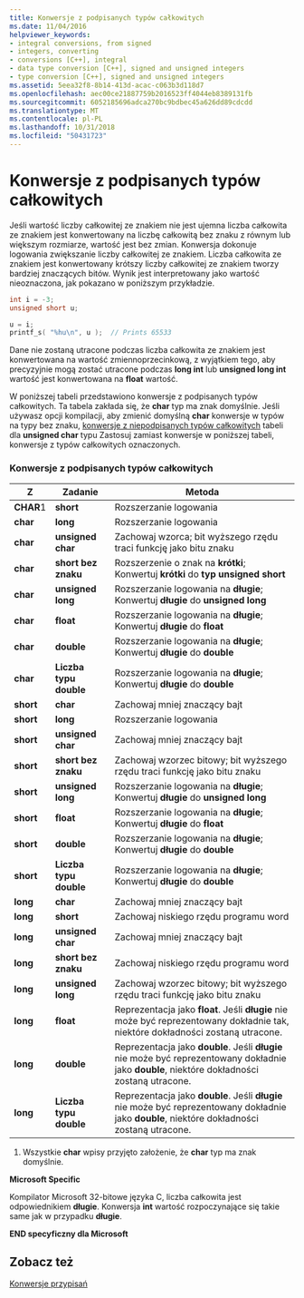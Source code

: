 ```yaml
---
title: Konwersje z podpisanych typów całkowitych
ms.date: 11/04/2016
helpviewer_keywords:
- integral conversions, from signed
- integers, converting
- conversions [C++], integral
- data type conversion [C++], signed and unsigned integers
- type conversion [C++], signed and unsigned integers
ms.assetid: 5eea32f8-8b14-413d-acac-c063b3d118d7
ms.openlocfilehash: aec00ce21887759b2016523ff4044eb8389131fb
ms.sourcegitcommit: 6052185696adca270bc9bdbec45a626dd89cdcdd
ms.translationtype: MT
ms.contentlocale: pl-PL
ms.lasthandoff: 10/31/2018
ms.locfileid: "50431723"
---
```

# <a name="conversions-from-signed-integral-types"></a>Konwersje z podpisanych typów całkowitych

Jeśli wartość liczby całkowitej ze znakiem nie jest ujemna liczba całkowita ze znakiem jest konwertowany na liczbę całkowitą bez znaku z równym lub większym rozmiarze, wartość jest bez zmian. Konwersja dokonuje logowania zwiększanie liczby całkowitej ze znakiem. Liczba całkowita ze znakiem jest konwertowany krótszy liczby całkowitej ze znakiem tworzy bardziej znaczących bitów. Wynik jest interpretowany jako wartość nieoznaczona, jak pokazano w poniższym przykładzie.

```C
int i = -3;
unsigned short u;

u = i;
printf_s( "%hu\n", u );  // Prints 65533
```

Dane nie zostaną utracone podczas liczba całkowita ze znakiem jest konwertowana na wartość zmiennoprzecinkową, z wyjątkiem tego, aby precyzyjnie mogą zostać utracone podczas **long int** lub **unsigned long int** wartość jest konwertowana na **float** wartość.

W poniższej tabeli przedstawiono konwersje z podpisanych typów całkowitych. Ta tabela zakłada się, że **char** typ ma znak domyślnie. Jeśli używasz opcji kompilacji, aby zmienić domyślną **char** konwersje w typów na typy bez znaku, [konwersje z niepodpisanych typów całkowitych](../c-language/conversions-from-unsigned-integral-types.md) tabeli dla **unsigned char**  typu Zastosuj zamiast konwersje w poniższej tabeli, konwersje z typów całkowitych oznaczonych.

### <a name="conversions-from-signed-integral-types"></a>Konwersje z podpisanych typów całkowitych

|Z|Zadanie|Metoda|
|----------|--------|------------|
|**CHAR**1|**short**|Rozszerzanie logowania|
|**char**|**long**|Rozszerzanie logowania|
|**char**|**unsigned char**|Zachowaj wzorca; bit wyższego rzędu traci funkcję jako bitu znaku|
|**char**|**short bez znaku**|Rozszerzenie o znak na **krótki**; Konwertuj **krótki** do **typ unsigned short**|
|**char**|**unsigned long**|Rozszerzanie logowania na **długie**; Konwertuj **długie** do **unsigned long**|
|**char**|**float**|Rozszerzanie logowania na **długie**; Konwertuj **długie** do **float**|
|**char**|**double**|Rozszerzanie logowania na **długie**; Konwertuj **długie** do **double**|
|**char**|**Liczba typu double**|Rozszerzanie logowania na **długie**; Konwertuj **długie** do **double**|
|**short**|**char**|Zachowaj mniej znaczący bajt|
|**short**|**long**|Rozszerzanie logowania|
|**short**|**unsigned char**|Zachowaj mniej znaczący bajt|
|**short**|**short bez znaku**|Zachowaj wzorzec bitowy; bit wyższego rzędu traci funkcję jako bitu znaku|
|**short**|**unsigned long**|Rozszerzanie logowania na **długie**; Konwertuj **długie** do **unsigned long**|
|**short**|**float**|Rozszerzanie logowania na **długie**; Konwertuj **długie** do **float**|
|**short**|**double**|Rozszerzanie logowania na **długie**; Konwertuj **długie** do **double**|
|**short**|**Liczba typu double**|Rozszerzanie logowania na **długie**; Konwertuj **długie** do **double**|
|**long**|**char**|Zachowaj mniej znaczący bajt|
|**long**|**short**|Zachowaj niskiego rzędu programu word|
|**long**|**unsigned char**|Zachowaj mniej znaczący bajt|
|**long**|**short bez znaku**|Zachowaj niskiego rzędu programu word|
|**long**|**unsigned long**|Zachowaj wzorzec bitowy; bit wyższego rzędu traci funkcję jako bitu znaku|
|**long**|**float**|Reprezentacja jako **float**. Jeśli **długie** nie może być reprezentowany dokładnie tak, niektóre dokładności zostaną utracone.|
|**long**|**double**|Reprezentacja jako **double**. Jeśli **długie** nie może być reprezentowany dokładnie jako **double**, niektóre dokładności zostaną utracone.|
|**long**|**Liczba typu double**|Reprezentacja jako **double**. Jeśli **długie** nie może być reprezentowany dokładnie jako **double**, niektóre dokładności zostaną utracone.|

1. Wszystkie **char** wpisy przyjęto założenie, że **char** typ ma znak domyślnie.

**Microsoft Specific**

Kompilator Microsoft 32-bitowe języka C, liczba całkowita jest odpowiednikiem **długie**. Konwersja **int** wartość rozpoczynające się takie same jak w przypadku **długie**.

**END specyficzny dla Microsoft**

## <a name="see-also"></a>Zobacz też

[Konwersje przypisań](../c-language/assignment-conversions.md)